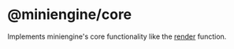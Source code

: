 # @miniengine/core

Implements miniengine's core functionality like the [render](https://bernhardfritz.github.io/miniengine/functions/_miniengine_core.render.html) function.